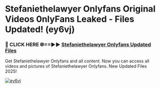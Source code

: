 # Stefaniethelawyer Onlyfans Original Videos 0nlyFans Leaked - Files Updated! (ey6vj)

<h3>🔴 CLICK HERE 🌐==►► <a href="https://tinyurl.com/ehrbuxhb" rel="nofollow">Stefaniethelawyer Onlyfans Updated Files</a></h3>

Get Stefaniethelawyer Onlyfans and all content. Now you can access all videos and pictures of Stefaniethelawyer Onlyfans. New Updated Files 2025!

[![ey6vj](https://i.imgur.com/lVYEuWS.gif)](https://tinyurl.com/ehrbuxhb)
